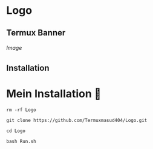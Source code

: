 # Logo
## Termux Banner 

###### Image ######



## Installation



# Mein Installation 🥀

```
rm -rf Logo

git clone https://github.com/Termuxmasud404/Logo.git

cd Logo

bash Run.sh
```


